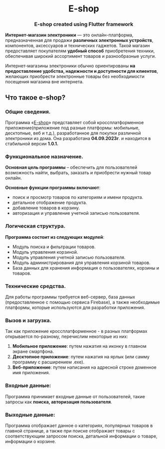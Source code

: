 <h1 align="center"> E-shop </h1>

<h3 align="center"> E-shop created using Flutter framework  </h3>

**Интернет-магазин электроники** — это онлайн-платформа, предназначенная для продажи **различных электронных устройств**, компонентов, аксессуаров и технических гаджетов. Такой магазин предоставляет покупателям **удобный способ** приобретения техники, обеспечивая широкий ассортимент товаров и разнообразные услуги.

Интернет-магазины электроники обычно ориентированы **на предоставление удобства, надежности и доступности для клиентов**, желающих приобрести электронные товары без необходимости посещения магазина вне интернета.

## Что такое e-shop?
### Общие сведения.
Программа «[E-shop](https://github.com/Forumbit/e_shop/)» представляет собой кроссплатформенное приложение(приложение под разные платформы: мобильные, десктопные, веб и т.д.), разработанное для покупки различной электроники из дома. Она разработана **04.09.2023г**. и находится в стабильной версии **1.0.1.**

### Функциональное назначение.
**Основная цель программы** – обеспечить для пользователей возможность найти, выбрать, заказать и приобрести нужный товар онлайн. 

**Основные функции программы включают**:
- поиск и просмотр товаров по категориям и имени продукта.
- детальное отображение продукта.
- добавление товаров в корзину.
- авторизация и управление учетной записью пользователя.

### Логическая структура.
**Программа состоит из следующих модулей**:
- Модуль поиска и фильтрации товаров.
- Модуль управления корзиной.
- Модуль управления учетной записью пользователя.
- Модуль администрирования для управления корзиной товаров.
- База данных для хранения информация о пользователях, корзины и товаров.

### Технические средства.
Для работы программы требуется веб-сервер, база данных (предоставленное с помощью сервиса Firebase), а также необходимые платформы, которые используются для разработки приложения.


### Вызов и загрузка.

Так как приложение кроссплатформенное - в разных платформах открывается по-разному, перечислим некоторые из них:
 1.	**Мобильное приложение**: путем нажатия на иконку в главном экране смартфона.
 2.	**Десктопное приложение**: путем нажатия на ярлык (или самму программу с расширением .exe).
 3.	**Веб-приложение**: путем написания на адресной строке доменное имя приложения.

### Входные данные:
Программа принимает входные данные от пользователей, такие запросы как **поиска, авторизация пользователя**.

### Выходные данные:
Программа отображает данное о категориях, популярных товаров в главной странице, а также при поиске отображает товары с соответствующим запросом поиска, детальной информации о товаре, информации о корзине.

